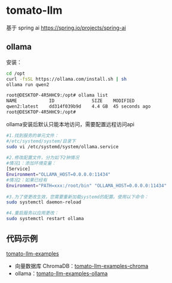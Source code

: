 # tomato-llm
基于 spring ai https://spring.io/projects/spring-ai

## ollama

安装：

```bash
cd /opt
curl -fsSL https://ollama.com/install.sh | sh
ollama run qwen2
```

```bash
root@DESKTOP-4R5HHC9:/opt# ollama list
NAME            ID              SIZE    MODIFIED       
qwen2:latest    dd314f039b9d    4.4 GB  45 seconds ago
root@DESKTOP-4R5HHC9:/opt#
```

ollama安装后默认只能本地访问，需要配置远程访问api

```bash
#1.找到服务的单元文件：
#/etc/systemd/system/目录下
sudo vi /etc/systemd/system/ollama.service
 
#2.修改配置文件，分为如下2钟情况 
#情况1：添加环境变量：
[Service]
Environment="OLLAMA_HOST=0.0.0.0:11434"
#情况2：如果已经有
Environment="PATH=xxx:/root/bin" "OLLAMA_HOST=0.0.0.0:11434"
 
#3.为了使更改生效，您需要重新加载systemd的配置。使用以下命令：
sudo systemctl daemon-reload

#4.重启服务以应用更改：
sudo systemctl restart ollama
```

## 代码示例

[tomato-llm-examples](tomato-llm-examples)

- 向量数据库 ChromaDB：[tomato-llm-examples-chroma](tomato-llm-examples/tomato-llm-examples-chroma)
- ollama：[tomato-llm-examples-ollama](tomato-llm-examples/tomato-llm-examples-ollama)

